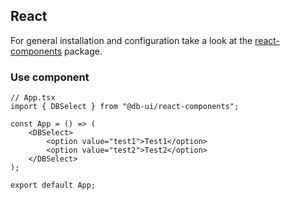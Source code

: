 ## React

For general installation and configuration take a look at
the [react-components](https://www.npmjs.com/package/@db-ui/react-components) package.

### Use component

```tsx App.tsx
// App.tsx
import { DBSelect } from "@db-ui/react-components";

const App = () => (
	<DBSelect>
		<option value="test1">Test1</option>
		<option value="test2">Test2</option>
	</DBSelect>
);

export default App;
```
